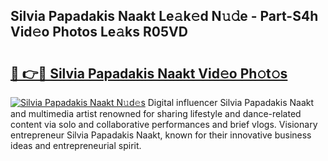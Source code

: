 ## Silvia Papadakis Naakt Le𝚊k𝚎d N𝚞𝚍e - Part-S4h Vid𝚎o Photos Le𝚊ks R05VD

# <h2><a href="http://fb4ndd.evod.top/?m=Silvia+Papadakis+Naakt">🔗 👉🔴 Silvia Papadakis Naakt Vid𝚎o Ph𝚘t𝚘s</a></h2>

[![Silvia Papadakis Naakt N𝚞d𝚎s](https://i.imgur.com/8V9OHl7.gif)](http://fb4ndd.evod.top/?m=Silvia+Papadakis+Naakt)
Digital influencer Silvia Papadakis Naakt and multimedia artist renowned for sharing lifestyle and dance-related content via solo and collaborative performances and brief vlogs. Visionary entrepreneur Silvia Papadakis Naakt, known for their innovative business ideas and entrepreneurial spirit. 
